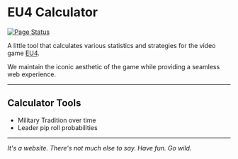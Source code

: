 # EU4 Calculator
[
![Page Status](https://img.shields.io/website?logo=github&url=https%3A%2F%2F2kai2kai2.github.io%2Feu4Calculator)
](https://2kai2kai2.github.io/eu4Calculator)

A little tool that calculates various statistics and strategies for the video game
[EU4](https://eu4.paradoxwikis.com/Europa_Universalis_4_Wiki).

We maintain the iconic aesthetic of the game while providing a seamless web experience.

----

## Calculator Tools
- Military Tradition over time
- Leader pip roll probabilities

----

_It's a website. There's not much else to say. Have fun. Go wild._
